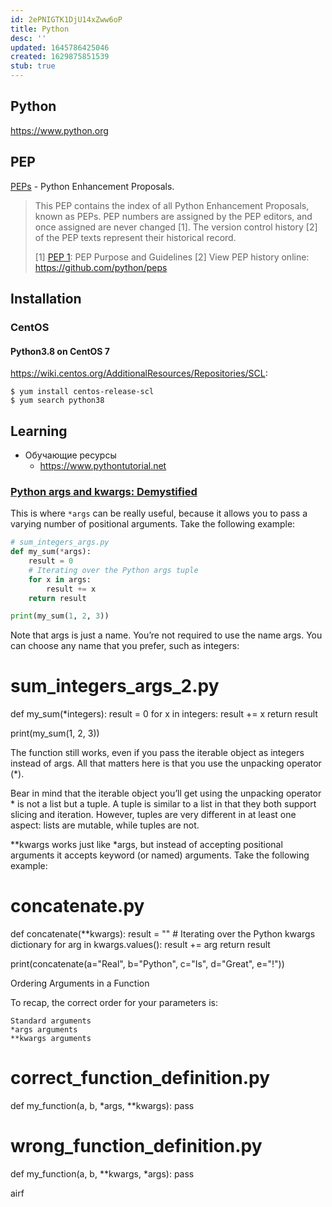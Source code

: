 ```yaml
---
id: 2ePNIGTK1DjU14xZww6oP
title: Python
desc: ''
updated: 1645786425046
created: 1629875851539
stub: true
---
```


## Python

https://www.python.org

## PEP

[PEPs](https://www.python.org/dev/peps/) - Python Enhancement Proposals.

> This PEP contains the index of all Python Enhancement Proposals, known as PEPs. PEP numbers are assigned by the PEP editors, and once assigned are never changed [1]. The version control history [2] of the PEP texts represent their historical record.
>
> [1] [PEP 1](https://www.python.org/dev/peps/pep-0001): PEP Purpose and Guidelines
[2] View PEP history online: https://github.com/python/peps

## Installation

### CentOS

#### Python3.8 on CentOS 7

https://wiki.centos.org/AdditionalResources/Repositories/SCL:

```
$ yum install centos-release-scl
$ yum search python38
```

## Learning

* Обучающие ресурсы 
    * https://www.pythontutorial.net

### [Python args and kwargs: Demystified](https://realpython.com/python-kwargs-and-args/)

This is where `*args` can be really useful, because it allows you to pass a varying number of positional arguments. Take the following example:

```python
# sum_integers_args.py
def my_sum(*args):
    result = 0
    # Iterating over the Python args tuple
    for x in args:
        result += x
    return result

print(my_sum(1, 2, 3))
```

Note that args is just a name. You’re not required to use the name args. You can choose any name that you prefer, such as integers:

# sum_integers_args_2.py
def my_sum(*integers):
    result = 0
    for x in integers:
        result += x
    return result

print(my_sum(1, 2, 3))

The function still works, even if you pass the iterable object as integers instead of args. All that matters here is that you use the unpacking operator (*).

Bear in mind that the iterable object you’ll get using the unpacking operator * is not a list but a tuple. A tuple is similar to a list in that they both support slicing and iteration. However, tuples are very different in at least one aspect: lists are mutable, while tuples are not.

**kwargs works just like *args, but instead of accepting positional arguments it accepts keyword (or named) arguments. Take the following example:

# concatenate.py
def concatenate(**kwargs):
    result = ""
    # Iterating over the Python kwargs dictionary
    for arg in kwargs.values():
        result += arg
    return result

print(concatenate(a="Real", b="Python", c="Is", d="Great", e="!"))

Ordering Arguments in a Function

To recap, the correct order for your parameters is:

    Standard arguments
    *args arguments
    **kwargs arguments

# correct_function_definition.py
def my_function(a, b, *args, **kwargs):
    pass


# wrong_function_definition.py
def my_function(a, b, **kwargs, *args):
    pass


airf


